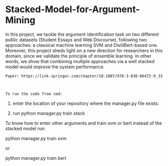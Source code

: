 # Stacked-Model-for-Argument-Mining

In this project, we tackle the argument identification task on two different public datasets (Student Essays and Web Discourse), following two approaches: a classical machine learning SVM and DistilBert-based one. 
Moreover, this project sheds light on a new direction for researchers in this domain, since we validate the principle of ensemble learning. In other words, we show that combining multiple approaches via a well stacked model would improve the system performance. 

    Paper: https://link.springer.com/chapter/10.1007/978-3-030-86472-9_33
    
    
    
    To run the code from cmd: 
1) enter the location of your repository where the manager.py file exists.

2) run python manager.py train stack


To know how to enter other arguments and train svm or bert instead of the stacked model run:

python manager.py train svm

or

python manager.py train bert
